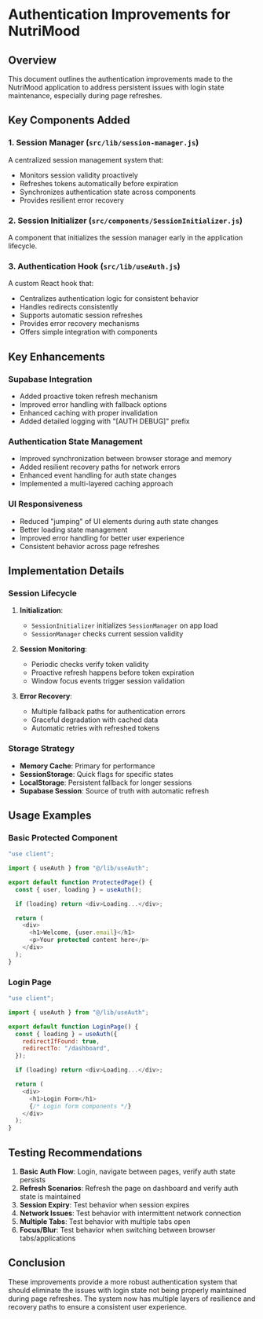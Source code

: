 # Authentication Improvements for NutriMood

## Overview

This document outlines the authentication improvements made to the NutriMood application to address persistent issues with login state maintenance, especially during page refreshes.

## Key Components Added

### 1. Session Manager (`src/lib/session-manager.js`)

A centralized session management system that:

- Monitors session validity proactively
- Refreshes tokens automatically before expiration
- Synchronizes authentication state across components
- Provides resilient error recovery

### 2. Session Initializer (`src/components/SessionInitializer.js`)

A component that initializes the session manager early in the application lifecycle.

### 3. Authentication Hook (`src/lib/useAuth.js`)

A custom React hook that:

- Centralizes authentication logic for consistent behavior
- Handles redirects consistently
- Supports automatic session refreshes
- Provides error recovery mechanisms
- Offers simple integration with components

## Key Enhancements

### Supabase Integration

- Added proactive token refresh mechanism
- Improved error handling with fallback options
- Enhanced caching with proper invalidation
- Added detailed logging with "[AUTH DEBUG]" prefix

### Authentication State Management

- Improved synchronization between browser storage and memory
- Added resilient recovery paths for network errors
- Enhanced event handling for auth state changes
- Implemented a multi-layered caching approach

### UI Responsiveness

- Reduced "jumping" of UI elements during auth state changes
- Better loading state management
- Improved error handling for better user experience
- Consistent behavior across page refreshes

## Implementation Details

### Session Lifecycle

1. **Initialization**:

   - `SessionInitializer` initializes `SessionManager` on app load
   - `SessionManager` checks current session validity

2. **Session Monitoring**:

   - Periodic checks verify token validity
   - Proactive refresh happens before token expiration
   - Window focus events trigger session validation

3. **Error Recovery**:
   - Multiple fallback paths for authentication errors
   - Graceful degradation with cached data
   - Automatic retries with refreshed tokens

### Storage Strategy

- **Memory Cache**: Primary for performance
- **SessionStorage**: Quick flags for specific states
- **LocalStorage**: Persistent fallback for longer sessions
- **Supabase Session**: Source of truth with automatic refresh

## Usage Examples

### Basic Protected Component

```javascript
"use client";

import { useAuth } from "@/lib/useAuth";

export default function ProtectedPage() {
  const { user, loading } = useAuth();

  if (loading) return <div>Loading...</div>;

  return (
    <div>
      <h1>Welcome, {user.email}</h1>
      <p>Your protected content here</p>
    </div>
  );
}
```

### Login Page

```javascript
"use client";

import { useAuth } from "@/lib/useAuth";

export default function LoginPage() {
  const { loading } = useAuth({
    redirectIfFound: true,
    redirectTo: "/dashboard",
  });

  if (loading) return <div>Loading...</div>;

  return (
    <div>
      <h1>Login Form</h1>
      {/* Login form components */}
    </div>
  );
}
```

## Testing Recommendations

1. **Basic Auth Flow**: Login, navigate between pages, verify auth state persists
2. **Refresh Scenarios**: Refresh the page on dashboard and verify auth state is maintained
3. **Session Expiry**: Test behavior when session expires
4. **Network Issues**: Test behavior with intermittent network connection
5. **Multiple Tabs**: Test behavior with multiple tabs open
6. **Focus/Blur**: Test behavior when switching between browser tabs/applications

## Conclusion

These improvements provide a more robust authentication system that should eliminate the issues with login state not being properly maintained during page refreshes. The system now has multiple layers of resilience and recovery paths to ensure a consistent user experience.
